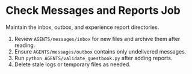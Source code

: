 # Check Messages and Reports Job

Maintain the inbox, outbox, and experience report directories.

1. Review `AGENTS/messages/inbox` for new files and archive them after reading.
2. Ensure `AGENTS/messages/outbox` contains only undelivered messages.
3. Run `python AGENTS/validate_guestbook.py` after adding reports.
4. Delete stale logs or temporary files as needed.
